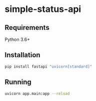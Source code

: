 # simple-status-api

## Requirements

Python 3.6+

## Installation

```bash
pip install fastapi "uvicorn[standard]"
```

## Running

```bash
uvicorn app.main:app --reload
```
